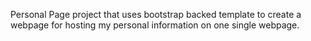 Personal Page project that uses bootstrap backed template to create a webpage for hosting my personal information on one single webpage.
